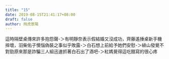 ```yaml
---
title: "15"
date: 2019-08-15T21:41:17+08:00
draft: false
author: 飛虎景陽
---
```


這時隔壁桌傳來許多抱怨聲-＞有明靜奈表示假結婚又沒成功，齊藤遙捶桌新手機摔壞，羽柴佑子懊惱偽裝之事似乎敗露-＞白石想上前給予她們安慰-＞緋山發覺不對勁原來那是詐騙三人組迅速抓著白石出了酒吧-＞紅媽覺得這吃醋寫的很心疼
